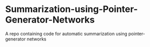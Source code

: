 # Summarization-using-Pointer-Generator-Networks
A repo containing code for automatic summarization using pointer-generator networks
